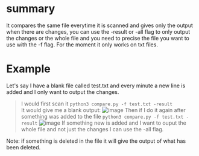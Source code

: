 # summary
It compares the same file everytime it is scanned and gives only the output when there are changes, you can use the -result or -all flag to only output the changes or the whole file and you need to precise the file you want to use with the -f flag.
For the moment it only works on txt files.

# Example
Let's say I have a blank file called test.txt and every minute a new line is added and I only want to output the changes.
>I would first scan it   `python3 compare.py -f test.txt -result`  
>It would give me a blank output:
>![image](https://github.com/user-attachments/assets/ae1e1313-802e-4c39-a6aa-e37916640b7b)
>Then if I do it again after something was added to the file  `python3 compare.py -f test.txt -result` 
>![image](https://github.com/user-attachments/assets/0a0bd96f-88fa-4b2d-8eef-880049838f37)
>If something new is added and I want to ouput the whole file and not just the changes I can use the -all flag.

Note: if something is deleted in the file it will give the output of what has been deleted.
